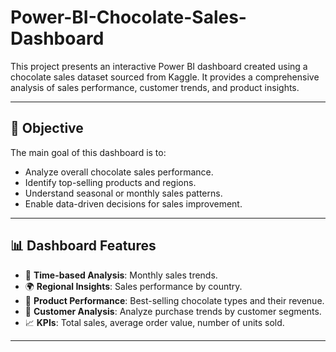 # Power-BI-Chocolate-Sales-Dashboard
This project presents an interactive Power BI dashboard created using a chocolate sales dataset sourced from Kaggle. It provides a comprehensive analysis of sales performance, customer trends, and product insights.

---

## 📌 Objective

The main goal of this dashboard is to:
- Analyze overall chocolate sales performance.
- Identify top-selling products and regions.
- Understand seasonal or monthly sales patterns.
- Enable data-driven decisions for sales improvement.

---

## 📊 Dashboard Features

- 📅 **Time-based Analysis**: Monthly sales trends.
- 🌍 **Regional Insights**: Sales performance by country.
- 🍫 **Product Performance**: Best-selling chocolate types and their revenue.
- 🧍 **Customer Analysis**: Analyze purchase trends by customer segments.
- 📈 **KPIs**: Total sales, average order value, number of units sold.

---
